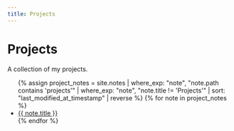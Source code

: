 ```yaml
---
title: Projects
---
```


# Projects

A collection of my projects.

<ul>
  {% assign project_notes = site.notes | where_exp: "note", "note.path contains 'projects'" | where_exp: "note", "note.title != 'Projects'" | sort: "last_modified_at_timestamp" | reverse %}
  {% for note in project_notes %}
    <li>
      <a class="internal-link" href="{{ site.baseurl }}{{ note.url }}">{{ note.title }}</a>
    </li>
  {% endfor %}
</ul>
